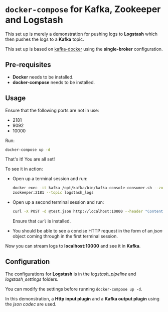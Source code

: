 # `docker-compose` for Kafka, Zookeeper and Logstash

This set up is merely a demonstration for pushing logs to **Logstash**
which then pushes the logs to a **Kafka** topic.

This set up is based on
[kafka-docker](https://github.com/wurstmeister/kafka-docker) using the
**single-broker** configuration.

## Pre-requisites

- **Docker** needs to be installed.
- **docker-compose** needs to be installed.

## Usage

Ensure that the following ports are not in use:
- 2181
- 9092
- 10000

Run:

  ```bash
  docker-compose up -d
  ```

That's it! You are all set!

To see it in action:

- Open up a terminal session and run:

  ```bash
  docker exec -it kafka /opt/kafka/bin/kafka-console-consumer.sh --zookeeper
  zookeeper:2181 --topic logstash_logs
  ```
- Open up a second terminal session and run:

  ```bash
  curl -X POST -d @test.json http://localhost:10000 --header "Content-Type:application/json"
  ```

  Ensure that `curl` is installed.

- You should be able to see a concise HTTP request in the form of an _json_ object coming through in the first
  terminal session.

Now you can stream logs to **localhost:10000** and see it in **Kafka**.

## Configuration

The configurations for **Logstash** is in the _logstash_pipeline_ and
_logstash_settings_ folders.

You can modify the settings before running `docker-compose up -d`.

In this demonstration, a **Http input plugin** and a **Kafka output plugin** using
the _json codec_ are used.
